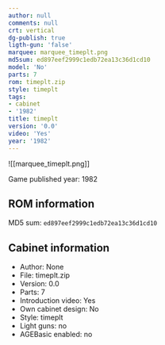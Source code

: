 ```yaml
---
author: null
comments: null
crt: vertical
dg-publish: true
ligth-gun: 'false'
marquee: marquee_timeplt.png
md5sum: ed897eef2999c1edb72ea13c36d1cd10
model: 'No'
parts: 7
rom: timeplt.zip
style: timeplt
tags:
- cabinet
- '1982'
title: timeplt
version: '0.0'
video: 'Yes'
year: '1982'
---
```


![[marquee_timeplt.png]]

Game published year: 1982

## ROM information

MD5 sum: `ed897eef2999c1edb72ea13c36d1cd10` 

## Cabinet information

- Author: None
- File: timeplt.zip
- Version: 0.0
- Parts: 7
- Introduction video: Yes
- Own cabinet design: No
- Style: timeplt
- Light guns: no
- AGEBasic enabled: no

